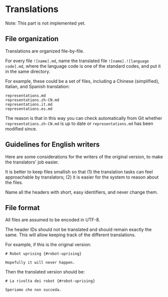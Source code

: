 # Translations

Note: This part is not implemented yet.


## File organization

Translations are organized file-by-file.

For every file `![name].md`, name the translated file `![name].![language code].md`,
where the language code is one of the standard codes, and put it in the same directory.

For example, these could be a set of files, including a Chinese (simplified), italian,
and Spanish translation:

    representations.md
    representations.zh-CN.md
    representations.it.md
    representations.es.md

The reason is that in this way you can check automatically from Git whether `representations.zh-CN.md` is up to date or `representations.md` has been modified since.

## Guidelines for English writers

Here are some considerations for the writers of the original version, to make
the translators' job easier.

It is better to keep files smallish so that (1) the translation tasks can feel approachable by translators; (2) it is easier for the system to reason about the files.

Name all the headers with short, easy identifiers, and never change them.


## File format

All files are assumed to be encoded in UTF-8.

The header IDs should not be translated and should remain exactly the same. This will allow
keeping track of the different translations.

For example, if this is the original version:

    # Robot uprising {#robot-uprising}

    Hopefully it will never happen.

Then the translated version should be:

    # La rivolta dei robot {#robot-uprising}

    Speriamo che non succeda.
